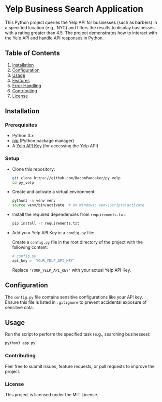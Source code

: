 # Yelp Business Search Application

This Python project queries the Yelp API for businesses (such as barbers) in a specified location (e.g., NYC) and filters the results to display businesses with a rating greater than 4.5. The project demonstrates how to interact with the Yelp API and handle API responses in Python.

## Table of Contents

1. [Installation](#installation)
2. [Configuration](#configuration)
3. [Usage](#usage)
4. [Features](#features)
5. [Error Handling](#error-handling)
6. [Contributing](#contributing)
7. [License](#license)

## Installation

### Prerequisites

- Python 3.x
- [pip](https://pip.pypa.io/en/stable/installation/) (Python package manager)
- A [Yelp API Key](https://docs.developer.yelp.com/docs/fusion-authentication) (for accessing the Yelp API)

### Setup

- Clone this repository:

  ```bash
  git clone https://github.com/BaconPancakez/py_velp
  cd py_velp
  ```

- Create and activate a virtual environment:

  ```bash
  python3 -m venv venv
  source venv/bin/activate  # On Windows: venv\Scripts\activate
  ```

- Install the required dependencies from `requirements.txt`:

  ```bash
  pip install -r requirements.txt
  ```

- Add your Yelp API Key in a `config.py` file:

  Create a `config.py` file in the root directory of the project with the following content:

  ```python
  # config.py
  api_key = 'YOUR_YELP_API_KEY'
  ```

  Replace `'YOUR_YELP_API_KEY'` with your actual Yelp API Key.

## Configuration

The `config.py` file contains sensitive configurations like your API key. Ensure this file is listed in `.gitignore` to prevent accidental exposure of sensitive data.

## Usage

Run the script to perform the specified task (e.g., searching businesses):

```bash
python3 app.py
```

### Contributing

Feel free to submit issues, feature requests, or pull requests to improve the project.

### License

This project is licensed under the MIT License.

